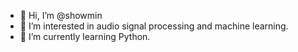 - 👋 Hi, I’m @showmin
- 👀 I’m interested in audio signal processing and machine learning.
- 🌱 I’m currently learning Python.

<!---
showmin/showmin is a ✨ special ✨ repository because its `README.md` (this file) appears on your GitHub profile.
You can click the Preview link to take a look at your changes.
--->
